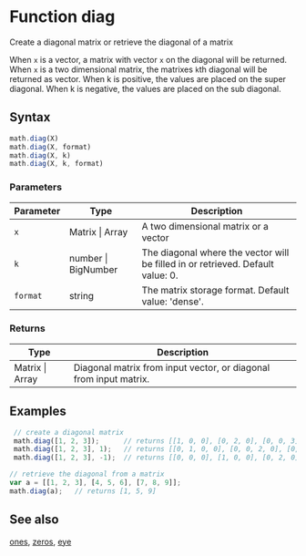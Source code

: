 <!-- Note: This file is automatically generated from source code comments. Changes made in this file will be overridden. -->

# Function diag

Create a diagonal matrix or retrieve the diagonal of a matrix

When `x` is a vector, a matrix with vector `x` on the diagonal will be returned.
When `x` is a two dimensional matrix, the matrixes `k`th diagonal will be returned as vector.
When k is positive, the values are placed on the super diagonal.
When k is negative, the values are placed on the sub diagonal.


## Syntax

```js
math.diag(X)
math.diag(X, format)
math.diag(X, k)
math.diag(X, k, format)
```

### Parameters

Parameter | Type | Description
--------- | ---- | -----------
`x` | Matrix &#124; Array | A two dimensional matrix or a vector
`k` | number &#124; BigNumber | The diagonal where the vector will be filled in or retrieved. Default value: 0.
`format` | string | The matrix storage format. Default value: 'dense'.

### Returns

Type | Description
---- | -----------
Matrix &#124; Array | Diagonal matrix from input vector, or diagonal from input matrix.


## Examples

```js
 // create a diagonal matrix
 math.diag([1, 2, 3]);      // returns [[1, 0, 0], [0, 2, 0], [0, 0, 3]]
 math.diag([1, 2, 3], 1);   // returns [[0, 1, 0, 0], [0, 0, 2, 0], [0, 0, 0, 3]]
 math.diag([1, 2, 3], -1);  // returns [[0, 0, 0], [1, 0, 0], [0, 2, 0], [0, 0, 3]]

// retrieve the diagonal from a matrix
var a = [[1, 2, 3], [4, 5, 6], [7, 8, 9]];
math.diag(a);   // returns [1, 5, 9]
```


## See also

[ones](ones.md),
[zeros](zeros.md),
[eye](eye.md)
